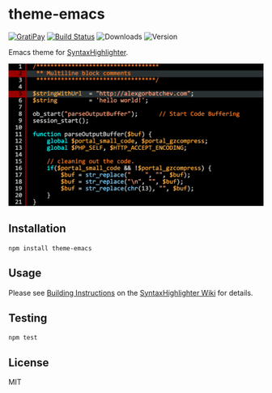 # theme-emacs

[![GratiPay](https://img.shields.io/gratipay/user/alexgorbatchev.svg)](https://gratipay.com/alexgorbatchev/)
[![Build Status](https://travis-ci.org/syntaxhighlighter/theme-emacs.svg)](https://travis-ci.org/syntaxhighlighter/theme-emacs)
![Downloads](https://img.shields.io/npm/dm/theme-emacs.svg)
![Version](https://img.shields.io/npm/v/theme-emacs.svg)

Emacs theme for [SyntaxHighlighter](https://github.com/syntaxhighlighter/syntaxhighlighter).

![Screenshot](screenshot.png)

## Installation

```
npm install theme-emacs
```

## Usage

Please see [Building Instructions](https://github.com/syntaxhighlighter/syntaxhighlighter/wiki/Building) on the [SyntaxHighlighter Wiki](https://github.com/syntaxhighlighter/syntaxhighlighter/wiki) for details.

## Testing

```
npm test
```

## License

MIT
